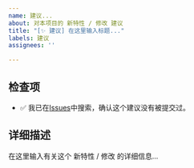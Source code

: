 ```yaml
---
name: 建议...
about: 对本项目的 新特性 / 修改 建议
title: "[✨ 建议] 在这里输入标题..."
labels: 建议
assignees: ''

---
```


## 检查项

- ✅ 我已在[Issues](https://github.com/azaz-az/holiday-predictor/issues)中搜索，确认这个建议没有被提交过。

## 详细描述

在这里输入有关这个 新特性 / 修改 的详细信息...
